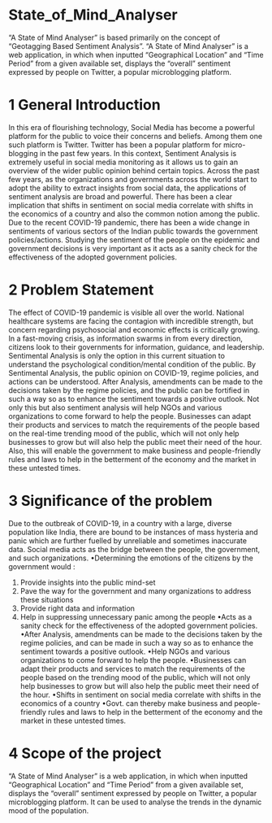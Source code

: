 # State_of_Mind_Analyser
“A State of Mind Analyser” is based primarily on the concept of “Geotagging Based Sentiment Analysis”. “A State of Mind Analyser” is a web application, in which when inputted “Geographical Location” and “Time Period” from a given available set, displays the “overall” sentiment expressed by people on Twitter, a popular microblogging platform.


# 1 General Introduction
In this era of flourishing technology, Social Media has become a powerful platform for the public to voice their concerns and beliefs. Among them one such platform is Twitter. Twitter has been a popular platform for micro-blogging in the past few years. In this context, Sentiment Analysis is extremely useful in social media monitoring as it allows us to gain an overview of the wider public opinion behind certain topics. Across the past few years, as the organizations and governments across the world start to adopt the ability to extract insights from social data, the applications of sentiment analysis are broad and powerful. There has been a clear implication that shifts in sentiment on social media correlate with shifts in the economics of a country and also the common notion among the public.
Due to the recent COVID-19 pandemic, there has been a wide change in sentiments of various sectors of the Indian public towards the government policies/actions. Studying the sentiment of the people on the epidemic and government decisions is very important as it acts as a sanity check for the effectiveness of the adopted government policies.

# 2 Problem Statement
The effect of COVID-19 pandemic is visible all over the world. National healthcare systems are facing the contagion with incredible strength, but concern regarding psychosocial and economic effects is critically growing. In a fast-moving crisis, as information swarms in from every direction, citizens look to their governments for information, guidance, and leadership. Sentimental Analysis is only the option in this current situation to understand the psychological condition/mental condition of the public. By Sentimental Analysis, the public opinion on COVID-19, regime policies, and actions can be understood. After Analysis, amendments can be made to the decisions taken by the regime policies, and the public can be fortified in such a way so as to enhance the sentiment towards a positive outlook. Not only this but also sentiment analysis will help NGOs and various organizations to come forward to help the people. Businesses can adapt their products and services to match the requirements of the people based on the real-time trending mood of the public, which will not only help businesses to grow but will also help the public meet their need of the hour. Also, this will enable the government to make business and people-friendly rules and laws to help in the betterment of the economy and the market in these untested times.

# 3 Significance of the problem
Due to the outbreak of COVID-19, in a country with a large, diverse population like India, there are bound to be instances of mass hysteria and panic which are further fuelled by unreliable and sometimes inaccurate data. Social media acts as the bridge between the people, the government, and such organizations.
•Determining the emotions of the citizens by the government would :
1. Provide insights into the public mind-set
2. Pave the way for the government and many organizations to address these situations
3. Provide right data and information
4. Help in suppressing unnecessary panic among the people
•Acts as a sanity check for the effectiveness of the adopted government policies.
•After Analysis, amendments can be made to the decisions taken by the regime policies, and can be made in such a way so as to enhance the sentiment towards a positive outlook.
•Help NGOs and various organizations to come forward to help the people.
•Businesses can adapt their products and services to match the requirements of the people based on the trending mood of the public, which will not only help businesses to grow but will also help the public meet their need of the hour.
•Shifts in sentiment on social media correlate with shifts in the economics of a country •Govt. can thereby make business and people-friendly rules and laws to help in the betterment of the economy and the market in these untested times.

# 4 Scope of the project
“A State of Mind Analyser” is a web application, in which when inputted “Geographical Location” and “Time Period” from a given available set, displays the “overall” sentiment expressed by people on Twitter, a popular microblogging platform. It can be used to analyse the trends in the dynamic mood of the population.

